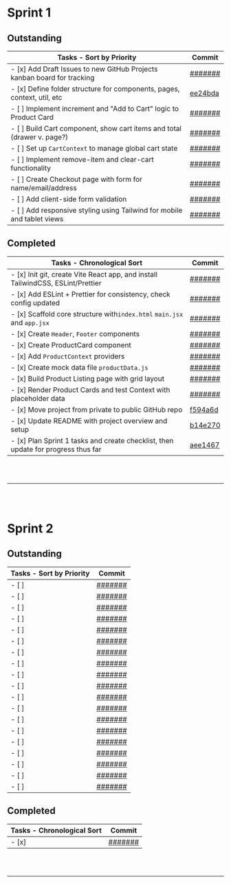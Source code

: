 # **Sprint 1**

## Outstanding

| Tasks - Sort by Priority                                                | Commit                                                               |
| ----------------------------------------------------------------------- | -------------------------------------------------------------------- |
| - [x] Add Draft Issues to new GitHub Projects kanban board for tracking | [#######](https://github.com/users/myopicOracle/YummyBuy.ca/commit/) |
| - [x] Define folder structure for components, pages, context, util, etc | [ee24bda](https://github.com/users/myopicOracle/YummyBuy.ca/commit/) |
| - [ ] Implement increment and "Add to Cart" logic to Product Card       | [#######](https://github.com/users/myopicOracle/YummyBuy.ca/commit/) |
| - [ ] Build Cart component, show cart items and total (drawer v. page?) | [#######](https://github.com/users/myopicOracle/YummyBuy.ca/commit/) |
| - [ ] Set up `CartContext` to manage global cart state                  | [#######](https://github.com/users/myopicOracle/YummyBuy.ca/commit/) |
| - [ ] Implement remove-item and clear-cart functionality                | [#######](https://github.com/users/myopicOracle/YummyBuy.ca/commit/) |
| - [ ] Create Checkout page with form for name/email/address             | [#######](https://github.com/users/myopicOracle/YummyBuy.ca/commit/) |
| - [ ] Add client-side form validation                                   | [#######](https://github.com/users/myopicOracle/YummyBuy.ca/commit/) |
| - [ ] Add responsive styling using Tailwind for mobile and tablet views | [#######](https://github.com/users/myopicOracle/YummyBuy.ca/commit/) |

## Completed

| Tasks - Chronological Sort                                                        | Commit                                                                      |
| --------------------------------------------------------------------------------- | --------------------------------------------------------------------------- |
| - [x] Init git, create Vite React app, and install TailwindCSS, ESLint/Prettier   | [#######](https://github.com/users/myopicOracle/YummyBuy.ca/commit/)        |
| - [x] Add ESLint + Prettier for consistency, check config updated                 | [#######](https://github.com/users/myopicOracle/YummyBuy.ca/commit/)        |
| - [x] Scaffold core structure with`index.html` `main.jsx` and `app.jsx`           | [#######](https://github.com/users/myopicOracle/YummyBuy.ca/commit/)        |
| - [x] Create `Header`, `Footer` components                                        | [#######](https://github.com/users/myopicOracle/YummyBuy.ca/commit/)        |
| - [x] Create ProductCard component                                                | [#######](https://github.com/users/myopicOracle/YummyBuy.ca/commit/)        |
| - [x] Add `ProductContext` providers                                              | [#######](https://github.com/users/myopicOracle/YummyBuy.ca/commit/)        |
| - [x] Create mock data file `productData.js`                                      | [#######](https://github.com/users/myopicOracle/YummyBuy.ca/commit/)        |
| - [x] Build Product Listing page with grid layout                                 | [#######](https://github.com/users/myopicOracle/YummyBuy.ca/commit/)        |
| - [x] Render Product Cards and test Context with placeholder data                 | [#######](https://github.com/users/myopicOracle/YummyBuy.ca/commit/)        |
| - [x] Move project from private to public GitHub repo                             | [f594a6d](https://github.com/users/myopicOracle/YummyBuy.ca/commit/f594a6d) |
| - [x] Update README with project overview and setup                               | [b14e270](https://github.com/users/myopicOracle/YummyBuy.ca/commit/b14e270) |
| - [x] Plan Sprint 1 tasks and create checklist, then update for progress thus far | [aee1467](https://github.com/users/myopicOracle/YummyBuy.ca/commit/aee1467) |

<br></br>

---

<br></br>

# **Sprint 2**

## Outstanding

| Tasks - Sort by Priority | Commit                                                               |
| ------------------------ | -------------------------------------------------------------------- |
| - [ ]                    | [#######](https://github.com/users/myopicOracle/YummyBuy.ca/commit/) |
| - [ ]                    | [#######](https://github.com/users/myopicOracle/YummyBuy.ca/commit/) |
| - [ ]                    | [#######](https://github.com/users/myopicOracle/YummyBuy.ca/commit/) |
| - [ ]                    | [#######](https://github.com/users/myopicOracle/YummyBuy.ca/commit/) |
| - [ ]                    | [#######](https://github.com/users/myopicOracle/YummyBuy.ca/commit/) |
| - [ ]                    | [#######](https://github.com/users/myopicOracle/YummyBuy.ca/commit/) |
| - [ ]                    | [#######](https://github.com/users/myopicOracle/YummyBuy.ca/commit/) |
| - [ ]                    | [#######](https://github.com/users/myopicOracle/YummyBuy.ca/commit/) |
| - [ ]                    | [#######](https://github.com/users/myopicOracle/YummyBuy.ca/commit/) |
| - [ ]                    | [#######](https://github.com/users/myopicOracle/YummyBuy.ca/commit/) |
| - [ ]                    | [#######](https://github.com/users/myopicOracle/YummyBuy.ca/commit/) |
| - [ ]                    | [#######](https://github.com/users/myopicOracle/YummyBuy.ca/commit/) |
| - [ ]                    | [#######](https://github.com/users/myopicOracle/YummyBuy.ca/commit/) |
| - [ ]                    | [#######](https://github.com/users/myopicOracle/YummyBuy.ca/commit/) |
| - [ ]                    | [#######](https://github.com/users/myopicOracle/YummyBuy.ca/commit/) |
| - [ ]                    | [#######](https://github.com/users/myopicOracle/YummyBuy.ca/commit/) |
| - [ ]                    | [#######](https://github.com/users/myopicOracle/YummyBuy.ca/commit/) |
| - [ ]                    | [#######](https://github.com/users/myopicOracle/YummyBuy.ca/commit/) |
| - [ ]                    | [#######](https://github.com/users/myopicOracle/YummyBuy.ca/commit/) |

## Completed

| Tasks - Chronological Sort | Commit                                                               |
| -------------------------- | -------------------------------------------------------------------- |
| - [x]                      | [#######](https://github.com/users/myopicOracle/YummyBuy.ca/commit/) |

<br></br>

---
